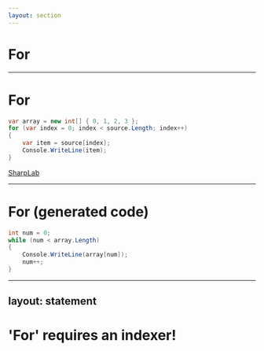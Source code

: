 ```yaml
---
layout: section
---
```


# For

---

# For

```csharp {all|2|4}
var array = new int[] { 0, 1, 2, 3 };
for (var index = 0; index < source.Length; index++)
{
    var item = source[index];
    Console.WriteLine(item);
}
```

[SharpLab](https://sharplab.io/#v2:EYLgxg9gTgpgtADwGwBYA0AXEUCuA7AHwAEAmABgFgAoUgRmqLIAIjaA6AGQEs8BHAbmrUAbgEMoTAM4QcUMDCYBeJgFE8OALYwoo4ABsYbAEqi8AcxgAKMmia0yASjYAVCAEEoOgJ6WHgqtQAZtBMlmISPAAmMAhKTGT8TFExTAA8UjJyhhww5hgAFonJCADUJQ7UAN7UTLVM4UkYMBpx0rLyANrFALr+dSy0AJyWXE0aftQAvkA===)

---

# For (generated code)

```csharp {all|1|2|5}
int num = 0;
while (num < array.Length)
{
    Console.WriteLine(array[num]);
    num++;
}
```

---
layout: statement
---

# 'For' requires an indexer!
